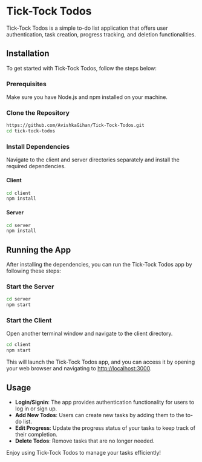 # Tick-Tock Todos

Tick-Tock Todos is a simple to-do list application that offers user authentication, task creation, progress tracking, and deletion functionalities.

## Installation

To get started with Tick-Tock Todos, follow the steps below:

### Prerequisites
Make sure you have Node.js and npm installed on your machine.

### Clone the Repository
```bash
https://github.com/AvishkaGihan/Tick-Tock-Todos.git
cd tick-tock-todos
```

### Install Dependencies

Navigate to the client and server directories separately and install the required dependencies.

#### Client
```bash
cd client
npm install
```

#### Server
```bash
cd server
npm install
```

## Running the App

After installing the dependencies, you can run the Tick-Tock Todos app by following these steps:

### Start the Server
```bash
cd server
npm start
```

### Start the Client
Open another terminal window and navigate to the client directory.

```bash
cd client
npm start
```

This will launch the Tick-Tock Todos app, and you can access it by opening your web browser and navigating to [http://localhost:3000](http://localhost:3000).

## Usage

- **Login/Signin**: The app provides authentication functionality for users to log in or sign up.
- **Add New Todos**: Users can create new tasks by adding them to the to-do list.
- **Edit Progress**: Update the progress status of your tasks to keep track of their completion.
- **Delete Todos**: Remove tasks that are no longer needed.

Enjoy using Tick-Tock Todos to manage your tasks efficiently!
